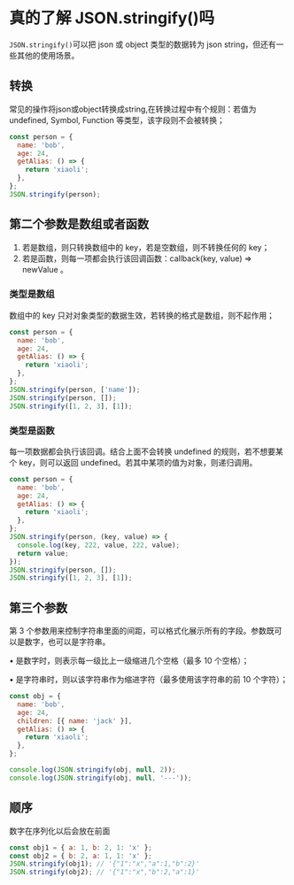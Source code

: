 # 真的了解 JSON.stringify()吗

`JSON.stringify()`可以把 json 或 object 类型的数据转为 json string，但还有一些其他的使用场景。

## 转换

常见的操作将json或object转换成string,在转换过程中有个规则：若值为 undefined, Symbol, Function 等类型，该字段则不会被转换；

```javascript
const person = {
  name: 'bob',
  age: 24,
  getAlias: () => {
    return 'xiaoli';
  },
};
JSON.stringify(person);
```

## 第二个参数是数组或者函数

1. 若是数组，则只转换数组中的 key，若是空数组，则不转换任何的 key；
2. 若是函数，则每一项都会执行该回调函数：callback(key, value) => newValue 。

### 类型是数组

数组中的 key 只对对象类型的数据生效，若转换的格式是数组，则不起作用；

```javascript
const person = {
  name: 'bob',
  age: 24,
  getAlias: () => {
    return 'xiaoli';
  },
};
JSON.stringify(person, ['name']);
JSON.stringify(person, []);
JSON.stringify([1, 2, 3], [1]);
```

### 类型是函数

每一项数据都会执行该回调。结合上面不会转换 undefined 的规则，若不想要某个 key，则可以返回 undefined。若其中某项的值为对象，则递归调用。

```javascript
const person = {
  name: 'bob',
  age: 24,
  getAlias: () => {
    return 'xiaoli';
  },
};
JSON.stringify(person, (key, value) => {
  console.log(key, 222, value, 222, value);
  return value;
});
JSON.stringify(person, []);
JSON.stringify([1, 2, 3], [1]);
```

## 第三个参数

第 3 个参数用来控制字符串里面的间距，可以格式化展示所有的字段。参数既可以是数字，也可以是字符串。

• 是数字时，则表示每一级比上一级缩进几个空格（最多 10 个空格）；

• 是字符串时，则以该字符串作为缩进字符（最多使用该字符串的前 10 个字符）；

```javascript
const obj = {
  name: 'bob',
  age: 24,
  children: [{ name: 'jack' }],
  getAlias: () => {
    return 'xiaoli';
  },
};

console.log(JSON.stringify(obj, null, 2));
console.log(JSON.stringify(obj, null, '---'));
```

## 顺序

数字在序列化以后会放在前面

```javascript
const obj1 = { a: 1, b: 2, 1: 'x' };
const obj2 = { b: 2, a: 1, 1: 'x' };
JSON.stringify(obj1); // '{"1":"x","a":1,"b":2}'
JSON.stringify(obj2); // '{"1":"x","b":2,"a":1}'
```
